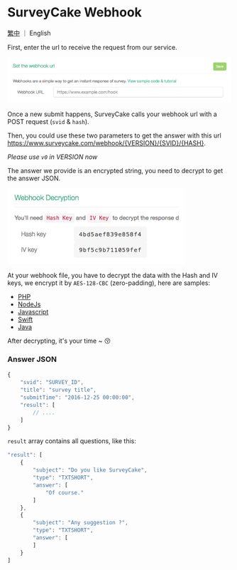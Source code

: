 # SurveyCake Webhook

[繁中](https://github.com/SurveyCake/webhook/blob/master/README.md) ｜ English

First, enter the url to receive the request from our service.

![webhook url](./docs/en/webhook_url.jpg)

Once a new submit happens, SurveyCake calls your webhook url with a POST request (`svid` & `hash`).

Then, you could use these two parameters to get the answer with this url <https://www.surveycake.com/webhook/{VERSION}/{SVID}/{HASH}>.

_Please use `v0` in VERSION now_

The answer we provide is an encrypted string, you need to decrypt to get the answer JSON.

![key](./docs/en/keys.jpg)

At your webhook file, you have to decrypt the data with the Hash and IV keys, we encrypt it by `AES-128-CBC` (zero-padding), here are samples:

- [PHP](https://github.com/SurveyCake/webhook/blob/master/decrypt.php)
- [NodeJs](https://github.com/SurveyCake/webhook/blob/master/decrypt.js)
- [Javascript](https://github.com/SurveyCake/webhook/blob/master/decrypt.html)
- [Swift](https://github.com/SurveyCake/webhook/blob/master/Decrypt.swift)
- [Java](https://github.com/SurveyCake/webhook/blob/master/Decrypt.java)

After decrypting, it's your time ~ :kissing_closed_eyes:

### Answer JSON

~~~javascript
{
	"svid": "SURVEY_ID",
	"title": "survey title",
	"submitTime": "2016-12-25 00:00:00",
	"result": [
		// ....
	]
}
~~~

`result` array contains all questions, like this:

~~~javascript
"result": [
	{
		"subject": "Do you like SurveyCake",
		"type": "TXTSHORT",
		"answer": [
			"Of course."
		]
	},
	{
		"subject": "Any suggestion ?",
		"type": "TXTSHORT",
		"answer": [
		]
	}
]
~~~
